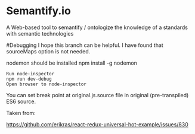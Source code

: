 # Semantify.io
A Web-based tool to semantify / ontologize the knowledge of a standards with semantic technologies

#Debugging
I hope this branch can be helpful. I have found that sourceMaps option is not needed.

nodemon should be installed npm install -g nodemon

    Run node-inspector
    npm run dev-debug
    Open browser to node-inspector

You can set break point at original.js.source file in original (pre-transpiled) ES6 source.

Taken from:

https://github.com/erikras/react-redux-universal-hot-example/issues/830